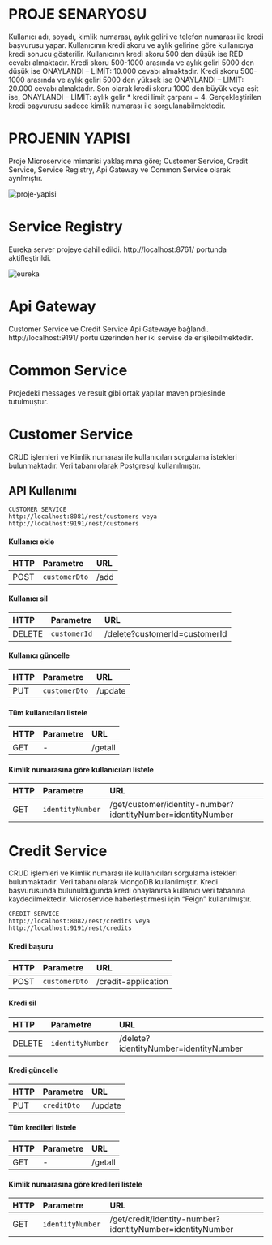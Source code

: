 # PROJE SENARYOSU
Kullanıcı adı, soyadı, kimlik numarası, aylık geliri ve telefon numarası ile kredi başvurusu yapar. Kullanıcının kredi skoru ve aylık gelirine göre kullanıcıya kredi sonucu gösterilir. Kullanıcının kredi skoru 500 den düşük ise RED cevabı almaktadır. Kredi skoru 500-1000 arasında ve aylık geliri 5000 den düşük ise ONAYLANDI – LİMİT: 10.000 cevabı almaktadır.  Kredi skoru 500-1000 arasında ve aylık geliri 5000 den yüksek ise ONAYLANDI – LİMİT: 20.000 cevabı almaktadır. Son olarak kredi skoru 1000 den büyük veya eşit ise, ONAYLANDI – LİMİT: aylık gelir * kredi limit çarpanı = 4. Gerçekleştirilen kredi başvurusu sadece kimlik numarası ile sorgulanabilmektedir.
# PROJENIN YAPISI
Proje Microservice mimarisi yaklaşımına göre;
Customer Service, Credit Service, Service Registry, Api Gateway ve Common Service olarak ayrılmıştır.

![proje-yapisi](https://user-images.githubusercontent.com/68081349/155882270-cf79ef87-cdb8-42ec-83f0-5831f4ccffdc.png)

# Service Registry
Eureka server projeye dahil edildi. http://localhost:8761/ portunda aktifleştirildi.

![eureka](https://user-images.githubusercontent.com/68081349/155882348-4a5e19e2-792e-4335-9e02-42b5973c9ac1.png)

# Api Gateway
Customer Service ve Credit Service Api Gatewaye bağlandı. http://localhost:9191/ portu üzerinden her iki servise de erişilebilmektedir.

# Common Service
Projedeki messages ve result gibi ortak yapılar maven projesinde  tutulmuştur.

# Customer Service
CRUD işlemleri ve Kimlik numarası ile kullanıcıları sorgulama istekleri bulunmaktadır. Veri tabanı olarak Postgresql kullanılmıştır.


## API Kullanımı
```
CUSTOMER SERVICE
http://localhost:8081/rest/customers veya http://localhost:9191/rest/customers
```

#### Kullanıcı ekle


|   HTTP    |   Parametre   |      URL     |
| :-------- | :-----------  | :------------|
|    POST   | `customerDto` |     /add     |

#### Kullanıcı sil


|   HTTP    |   Parametre   |                URL                  |
| :-------- | :-----------  | :-----------------------------------|
|   DELETE  | `customerId ` |   /delete?customerId=customerId     |

#### Kullanıcı güncelle


|   HTTP    |   Parametre   |      URL     |
| :-------- | :-----------  | :----------- |
|    PUT    | `customerDto` |    /update   |

#### Tüm kullanıcıları listele


|   HTTP    |   Parametre   |      URL     |
| :-------- | :-----------  | :----------- |
|    GET    |      -        |    /getall   |


#### Kimlik numarasına göre kullanıcıları listele


|   HTTP    |    Parametre      |                         URL                                     |
| :-------- | :--------------   | :---------------------------------------------------------------|
|   GET     | `identityNumber ` |   /get/customer/identity-number?identityNumber=identityNumber   |



# Credit Service
CRUD işlemleri ve Kimlik numarası ile kullanıcıları sorgulama istekleri bulunmaktadır. Veri tabanı olarak MongoDB kullanılmıştır. Kredi başvurusunda bulunulduğunda kredi onaylanırsa kullanıcı veri tabanına kaydedilmektedir. Microservice haberleştirmesi için “Feign” kullanılmıştır.


```
CREDIT SERVICE
http://localhost:8082/rest/credits veya http://localhost:9191/rest/credits
```

#### Kredi başuru


|   HTTP    |   Parametre   |             URL             |
| :-------- | :-----------  | :---------------------------|
|    POST   | `customerDto` |     /credit-application     |

#### Kredi sil


|   HTTP    |     Parametre     |                     URL                     |
| :-------- | :---------------  | :-------------------------------------------|
|   DELETE  | `identityNumber ` |   /delete?identityNumber=identityNumber     |

#### Kredi güncelle


|   HTTP    |   Parametre   |      URL     |
| :-------- | :-----------  | :----------- |
|    PUT    | `creditDto`   |    /update   |

#### Tüm kredileri listele


|   HTTP    |   Parametre   |      URL     |
| :-------- | :-----------  | :----------- |
|    GET    |      -        |    /getall   |


#### Kimlik numarasına göre kredileri listele


|   HTTP    |    Parametre      |                         URL                                     |
| :-------- | :--------------   | :---------------------------------------------------------------|
|   GET     | `identityNumber ` |   /get/credit/identity-number?identityNumber=identityNumber     |

